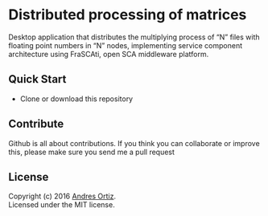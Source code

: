 # Distributed processing of matrices
Desktop application that distributes the multiplying process of “N” files with floating point numbers in “N” nodes, implementing service component architecture using FraSCAti, open SCA middleware platform.

## Quick Start
- Clone or download this repository

## Contribute
Github is all about contributions. If you think you can collaborate or improve this, please make sure you send me a pull request

## License
Copyright (c) 2016 [Andres Ortiz](http://www.andresfelipeortiz.com).  
Licensed under the MIT license.